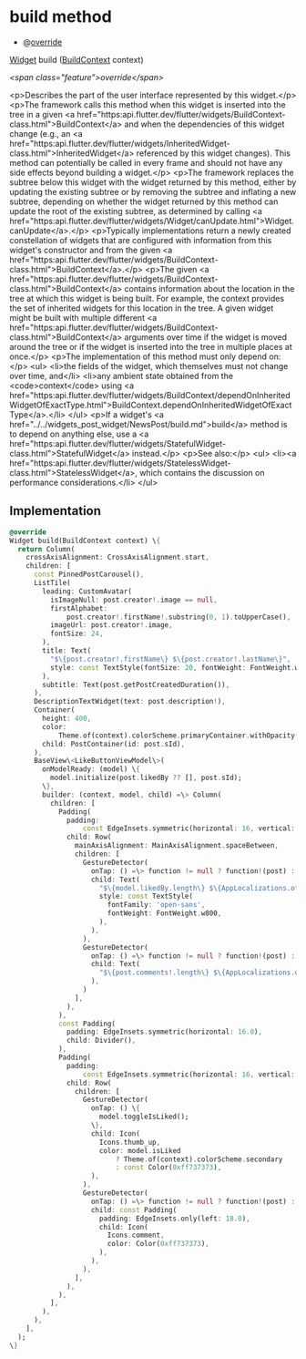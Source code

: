 


# build method







- @[override](https:api.flutter.dev/flutter/dart-core/override-constant.html)

[Widget](https:api.flutter.dev/flutter/widgets/Widget-class.html) build
([BuildContext](https:api.flutter.dev/flutter/widgets/BuildContext-class.html) context)

_\<span class="feature"\>override\</span\>_



\<p\>Describes the part of the user interface represented by this widget.\</p\>
\<p\>The framework calls this method when this widget is inserted into the tree
in a given \<a href="https:api.flutter.dev/flutter/widgets/BuildContext-class.html"\>BuildContext\</a\> and when the dependencies of this widget change
(e.g., an \<a href="https:api.flutter.dev/flutter/widgets/InheritedWidget-class.html"\>InheritedWidget\</a\> referenced by this widget changes). This
method can potentially be called in every frame and should not have any side
effects beyond building a widget.\</p\>
\<p\>The framework replaces the subtree below this widget with the widget
returned by this method, either by updating the existing subtree or by
removing the subtree and inflating a new subtree, depending on whether the
widget returned by this method can update the root of the existing
subtree, as determined by calling \<a href="https:api.flutter.dev/flutter/widgets/Widget/canUpdate.html"\>Widget.canUpdate\</a\>.\</p\>
\<p\>Typically implementations return a newly created constellation of widgets
that are configured with information from this widget's constructor and
from the given \<a href="https:api.flutter.dev/flutter/widgets/BuildContext-class.html"\>BuildContext\</a\>.\</p\>
\<p\>The given \<a href="https:api.flutter.dev/flutter/widgets/BuildContext-class.html"\>BuildContext\</a\> contains information about the location in the
tree at which this widget is being built. For example, the context
provides the set of inherited widgets for this location in the tree. A
given widget might be built with multiple different \<a href="https:api.flutter.dev/flutter/widgets/BuildContext-class.html"\>BuildContext\</a\>
arguments over time if the widget is moved around the tree or if the
widget is inserted into the tree in multiple places at once.\</p\>
\<p\>The implementation of this method must only depend on:\</p\>
\<ul\>
\<li\>the fields of the widget, which themselves must not change over time,
and\</li\>
\<li\>any ambient state obtained from the \<code\>context\</code\> using
\<a href="https:api.flutter.dev/flutter/widgets/BuildContext/dependOnInheritedWidgetOfExactType.html"\>BuildContext.dependOnInheritedWidgetOfExactType\</a\>.\</li\>
\</ul\>
\<p\>If a widget's \<a href="../../widgets_post_widget/NewsPost/build.md"\>build\</a\> method is to depend on anything else, use a
\<a href="https:api.flutter.dev/flutter/widgets/StatefulWidget-class.html"\>StatefulWidget\</a\> instead.\</p\>
\<p\>See also:\</p\>
\<ul\>
\<li\>\<a href="https:api.flutter.dev/flutter/widgets/StatelessWidget-class.html"\>StatelessWidget\</a\>, which contains the discussion on performance considerations.\</li\>
\</ul\>



## Implementation

```dart
@override
Widget build(BuildContext context) \{
  return Column(
    crossAxisAlignment: CrossAxisAlignment.start,
    children: [
      const PinnedPostCarousel(),
      ListTile(
        leading: CustomAvatar(
          isImageNull: post.creator!.image == null,
          firstAlphabet:
              post.creator!.firstName!.substring(0, 1).toUpperCase(),
          imageUrl: post.creator!.image,
          fontSize: 24,
        ),
        title: Text(
          "$\{post.creator!.firstName\} $\{post.creator!.lastName\}",
          style: const TextStyle(fontSize: 20, fontWeight: FontWeight.w400),
        ),
        subtitle: Text(post.getPostCreatedDuration()),
      ),
      DescriptionTextWidget(text: post.description!),
      Container(
        height: 400,
        color:
            Theme.of(context).colorScheme.primaryContainer.withOpacity(0.5),
        child: PostContainer(id: post.sId),
      ),
      BaseView\<LikeButtonViewModel\>(
        onModelReady: (model) \{
          model.initialize(post.likedBy ?? [], post.sId);
        \},
        builder: (context, model, child) =\> Column(
          children: [
            Padding(
              padding:
                  const EdgeInsets.symmetric(horizontal: 16, vertical: 10),
              child: Row(
                mainAxisAlignment: MainAxisAlignment.spaceBetween,
                children: [
                  GestureDetector(
                    onTap: () =\> function != null ? function!(post) : \{\},
                    child: Text(
                      "$\{model.likedBy.length\} $\{AppLocalizations.of(context)!.strictTranslate("Likes")\}",
                      style: const TextStyle(
                        fontFamily: 'open-sans',
                        fontWeight: FontWeight.w800,
                      ),
                    ),
                  ),
                  GestureDetector(
                    onTap: () =\> function != null ? function!(post) : \{\},
                    child: Text(
                      "$\{post.comments!.length\} $\{AppLocalizations.of(context)!.strictTranslate("comments")\}",
                    ),
                  )
                ],
              ),
            ),
            const Padding(
              padding: EdgeInsets.symmetric(horizontal: 16.0),
              child: Divider(),
            ),
            Padding(
              padding:
                  const EdgeInsets.symmetric(horizontal: 16, vertical: 5),
              child: Row(
                children: [
                  GestureDetector(
                    onTap: () \{
                      model.toggleIsLiked();
                    \},
                    child: Icon(
                      Icons.thumb_up,
                      color: model.isLiked
                          ? Theme.of(context).colorScheme.secondary
                          : const Color(0xff737373),
                    ),
                  ),
                  GestureDetector(
                    onTap: () =\> function != null ? function!(post) : \{\},
                    child: const Padding(
                      padding: EdgeInsets.only(left: 18.0),
                      child: Icon(
                        Icons.comment,
                        color: Color(0xff737373),
                      ),
                    ),
                  ),
                ],
              ),
            ),
          ],
        ),
      ),
    ],
  );
\}
```







